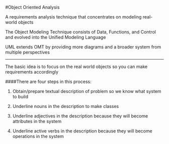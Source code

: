 #Object Oriented Analysis

A requirements analysis technique that concentrates on modeling real-world objects

The Object Modeling Technique consists of Data, Functions, and Control and evolved into the Unified Modeling Language

UML extends OMT by providing more diagrams and a broader system from multiple perspectives

***

The basic idea is to focus on the real world objects so you can make requirements accordingly

####There are four steps in this process:

1. Obtain/prepare textual description of problem so we know what system to build

2. Underline nouns in the description to make classes

3. Underline adjectives in the description because they will become attributes in the system

4. Underline active verbs in the description because they will become operations in the system

